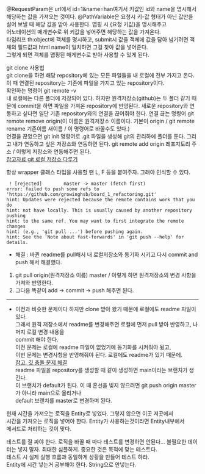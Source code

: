 @RequestParam은 url에서 id=1&name=han여기서 키값인 id와 name을 명시해서 해당하는 값을 가져오는 것이다.
@PathVariable은 요청시 키-값 형태가 아닌 값만을 실어 보낼 때 해당 값을 받아 사용한다. 맵핑 시 {요청 키값}을 명시해주고    
어노테이션의 매개변수로 위 키값을 넣어주면 해당하는 값을 가져온다.    
타임리프 th:object에 객체를 명시하고, submit시 값을 객체에 값을 담아 넘기려면 객체의 필드값과 html name이 일치하면 그걸 찾아 값을 넣어준다.   
그렇게 되면 객체를 맵핑된 매게변수로 받아 사용할 수 있게 된다.   

git clone 사용법   
git clone을 하면 해당 repository에 있는 모든 파일들을 내 로컬에 전부 가지고 온다.    
이 때 연결된 repository는 기존에 파일을 가지고 있는 repository이다.    
확인하는 명령어 git remote -v    
내 로컬에는 다른 폴더에 저장되어 있다. 하지만 원격저장소(github)는 두 폴더 같기 때문에 commit을 하면 파일을 가져온 repository에 반영된다.
새로운 repository와 연동하고 싶다면 일단 기존 repository와의 연결을 끊어줘야 한다.
연결 끊는 명령어 git remote remove origin(이 이름은 원격저장소 이름이다. 기본이 origin / git remote rename 기존이름 새이름 / 이 명령어로 바꿀수도 있다.)      
연결을 끊었으면 git init 명령어로 .git 파일을 생성해 git의 관리하에 폴더를 둔다.
그리고 내가 연동하고 싶은 저장소와 연동하면 된다. git remote add origin 레포지토리 주소 / 이렇게 저장소와 연동해주면 된다.     
[참고자료 git 로컬 저장소 다루기](https://dololak.tistory.com/346?category=659755)     

항상 wrapper 클래스 타입을 사용할 땐 L, F 등을 붙여주자. 그래야 인식할 수 있다.

```
 ! [rejected]        master -> master (fetch first)
error: failed to push some refs to 'https://github.com/growinghsb/board_1_refactoring.git'
hint: Updates were rejected because the remote contains work that you do
hint: not have locally. This is usually caused by another repository pushing
hint: to the same ref. You may want to first integrate the remote changes
hint: (e.g., 'git pull ...') before pushing again.
hint: See the 'Note about fast-forwards' in 'git push --help' for details.
```
* 해결 : 바뀐 readme를 pull해서 내 로컬저장소와 동기화 시키고 다시 commit and push 해서 해결했다.
1. git pull origin(원격저장소 이름) master / 이렇게 하면 원격저장소의 변경 사항을 가져와 반영한다. 
2. 그다음 똑같이 add -> commit -> push 해주면 된다. 
***
* 이전과 비슷한 문제이다 하지만 clone 받아 왔기 때문에 로컬에도 readme 파일이 있다.    
그래서 원격 저장소에서 readme를 변경해주면 로컬에 먼저 pull 받아 반영하고, 나머지 로컬 변경 내용을     
commit 해야 한다.    
이전 문제는 로컬에 readme 파일이 없었기에 동기화를 시켜줘야 됬고,    
이번 문제는 변경사항을 반영해줘야 된다. 로컬에도 readme가 있기 때문에.    
[참고, 깃 충돌 문제 해결](https://gamtoggi.tistory.com/83)     
readme 파일을 repository를 생성할 때 같이 생성하면 main이라는 브랜치가 생긴다.   
이 브랜치가 default가 된다. 이 때 혼선을 빚지 않으려면 git push origin master가 아니라 main으로 올리거나     
default 브랜치를 master로 변경하며 된다.    

현재 시간을 가져오는 로직을 Entity로 넣었다. 그렇지 않으면 이곳 저곳에서    
시간을 가져오는 로직을 넣어야 한다. Entity가 사용하는것이라면 Entity내부에서     
메서드로 처리하는 것이 맞다.   

테스트를 잘 짜야 한다. 로직을 바꿀 때 마다 테스트를 변경하면 안된다...
불필요한 데이터는 넣지 말자. 최대한 심플하게. 중요한 것은 목적에 맞는 테스트다.    
테스트 시 실제 실행 흐름과 동일하게 상황을 만들어 테스트 하라.     
Entity에 시간 넣는거 공부해야 한다. String으로 안넣는다.    
